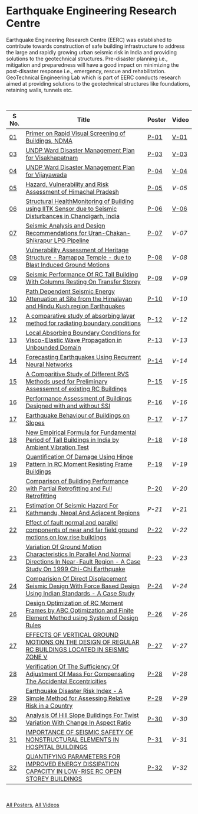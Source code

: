 # Earthquake Engineering Research Centre

Earthquake Engineering Research Centre (EERC) was established to contribute towards construction of safe building infrastructure to address the large and rapidly growing urban seismic risk in India and providing solutions to the geotechnical structures. Pre-disaster planning i.e., mitigation and preparedness will have a good impact on minimizing the post-disaster response i.e., emergency, rescue and rehabilitation. GeoTechnical Engineering Lab which is part of EERC conducts research aimed at providing solutions to the geotechnical structures like foundations, retaining walls, tunnels etc.

<br>

| S No. | Title                                                                                                                                             | Poster | Video  |
| ----- | ------------------------------------------------------------------------------------------------------------------------------------------------- | ------ | ------ |
| [01]  | [Primer on Rapid Visual Screening of Buildings, NDMA][01]                                                                                         | [P-01] | [V-01] |
| [03]  | [UNDP Ward Disaster Management Plan for Visakhapatnam][03]                                                                                        | [P-03] | [V-03] |
| [04]  | [UNDP Ward Disaster Management Plan for Vijayawada][04]                                                                                           | [P-04] | [V-04] |
| [05]  | [Hazard, Vulnerability and Risk Assessment of Himachal Pradesh][05]                                                                               | [P-05] | *V-05* |
| [06]  | [Structural HealthMonitoring of Building using IITK Sensor due to Seismic Disturbances in Chandigarh, India][06]                                  | [P-06] | [V-06] |
| [07]  | [Seismic Analysis and Design Recommendations for Uran-Chakan-Shikrapur LPG Pipeline][07]                                                          | [P-07] | *V-07* |
| [08]  | [Vulnerability Assessment of Heritage Structure - Ramappa Temple - due to Blast Induced Ground Motions][08]                                       | [P-08] | *V-08* |
| [09]  | [Seismic Performance Of RC Tall Building With Columns Resting On Transfer Storey][09]                                                             | [P-09] | *V-09* |
| [10]  | [Path Dependent Seismic Energy Attenuation at Site from the Himalayan and Hindu Kush region Earthquakes][10]                                      | [P-10] | *V-10* |
| [12]  | [A comparative study of absorbing layer method for radiating boundary conditions][12]                                                             | [P-12] | *V-12* |
| [13]  | [Local Absorbing Boundary Conditions for Visco-Elastic Wave Propagation in Unbounded Domain][13]                                                  | [P-13] | *V-13* |
| [14]  | [Forecasting Earthquakes Using Recurrent Neural Networks][14]                                                                                     | [P-14] | *V-14* |
| [15]  | [A Comparitive Study of Different RVS Methods used for Preliminary Assessemnt of existing RC Buildings][15]                                       | [P-15] | *V-15* |
| [16]  | [Performance Assessment of Buildings Designed with and without SSI][16]                                                                           | [P-16] | *V-16* |
| [17]  | [Earthquake Behaviour of Buildings on Slopes][17]                                                                                                 | [P-17] | *V-17* |
| [18]  | [New Empirical Formula for Fundamental Period of Tall Buildings in India by Ambient Vibration Test][18]                                           | [P-18] | *V-18* |
| [19]  | [Quantification Of Damage Using Hinge Pattern In RC Moment Resisting Frame Buildings][19]                                                         | [P-19] | *V-19* |
| [20]  | [Comparison of Building Performance with Partial Retrofitting and Full Retrofitting][20]                                                          | [P-20] | *V-20* |
| [21]  | [Estimation Of Seismic Hazard For Kathmandu, Nepal And Adjacent Regions][21]                                                                      | *P-21* | *V-21* |
| [22]  | [Effect of fault normal and parallel components of near and far field ground motions on low rise buildings][22]                                   | [P-22] | *V-22* |
| [23]  | [Variation Of Ground Motion Characteristics In Parallel And Normal Directions In Near-Fault Region - A Case Study On 1999 Chi-Chi Earthquake][23] | [P-23] | *V-23* |
| [24]  | [Comparision Of Direct Displacement Seismic Design With Force Based Design Using Indian Standards - A Case Study][24]                             | [P-24] | *V-24* |
| [26]  | [Design Optimization of RC Moment Frames by ABC Optimization and Finite Element Method using System of Design Rules][26]                          | [P-26] | *V-26* |
| [27]  | [EFFECTS OF VERTICAL GROUND MOTIONS ON THE DESIGN OF REGULAR RC BUILDINGS LOCATED IN SEISMIC ZONE V][27]                                          | [P-27] | *V-27* |
| [28]  | [Verification Of The Sufficiency Of Adjustment Of Mass For Compensating The Accidental Eccentricities][28]                                        | [P-28] | *V-28* |
| [29]  | [Earthquake Disaster Risk Index - A Simple Method for Assessing Relative Risk in a Country][29]                                                   | [P-29] | *V-29* |
| [30]  | [Analysis Of Hill Slope Buildings For Twist Variation With Change In Aspect Ratio][30]                                                            | [P-30] | *V-30* |
| [31]  | [IMPORTANCE OF SEISMIC SAFETY OF NONSTRUCTURAL ELEMENTS IN HOSPITAL BUILDINGS][31]                                                                | [P-31] | *V-31* |
| [32]  | [QUANTIFYING PARAMETERS FOR IMPROVED ENERGY DISSIPATION CAPACITY IN LOW-RISE RC OPEN STOREY BUILDINGS][32]                                        | [P-32] | *V-32* |

<br>

[All Posters](https://photos.app.goo.gl/nhbA9ZnU1qQmJSuM6),
[All Videos](https://www.youtube.com/playlist?list=PLNEveYilIj1BnCetaReQQ8kyM8ml7zrRT)


[01]: https://github.com/iiithf/rnd-showcase-2021/blob/main/EERC/01.%20Primer%20on%20Rapid%20Visual%20Screening%20of%20Buildings%2C%20NDMA.md
[03]: https://github.com/iiithf/rnd-showcase-2021/blob/main/EERC/03.%20UNDP%20Ward%20Disaster%20Management%20Plan%20for%20Visakhapatnam.md
[04]: https://github.com/iiithf/rnd-showcase-2021/blob/main/EERC/04.%20UNDP%20Ward%20Disaster%20Management%20Plan%20for%20Vijayawada.md
[05]: https://github.com/iiithf/rnd-showcase-2021/blob/main/EERC/05.%20Hazard%2C%20Vulnerability%20and%20Risk%20Assessment%20of%20Himachal%20Pradesh.md
[06]: https://github.com/iiithf/rnd-showcase-2021/blob/main/EERC/06.%20Structural%20HealthMonitoring%20of%20Building%20using%20IITK%20Sensor%20due%20to%20Seismic%20Disturbances%20in%20Chandigarh%2C%20India.md
[07]: https://github.com/iiithf/rnd-showcase-2021/blob/main/EERC/07.%20Seismic%20Analysis%20and%20Design%20Recommendations%20for%20Uran-Chakan-Shikrapur%20LPG%20Pipeline.md
[08]: https://github.com/iiithf/rnd-showcase-2021/blob/main/EERC/08.%20Vulnerability%20Assessment%20of%20Heritage%20Structure%20-%20Ramappa%20Temple%20-%20due%20to%20Blast%20Induced%20Ground%20Motions.md
[09]: https://github.com/iiithf/rnd-showcase-2021/blob/main/EERC/09.%20Seismic%20Performance%20Of%20RC%20Tall%20Building%20With%20Columns%20Resting%20On%20Transfer%20Storey.md
[10]: https://github.com/iiithf/rnd-showcase-2021/blob/main/EERC/10.%20Path%20Dependent%20Seismic%20Energy%20Attenuation%20at%20Site%20from%20the%20Himalayan%20and%20Hindu%20Kush%20region%20Earthquakes.md
[12]: https://github.com/iiithf/rnd-showcase-2021/blob/main/EERC/12.%20A%20comparative%20study%20of%20absorbing%20layer%20method%20for%20radiating%20boundary%20conditions.md
[13]: https://github.com/iiithf/rnd-showcase-2021/blob/main/EERC/13.%20Local%20Absorbing%20Boundary%20Conditions%20for%20Visco-Elastic%20Wave%20Propagation%20in%20Unbounded%20Domain.md
[14]: https://github.com/iiithf/rnd-showcase-2021/blob/main/EERC/14.%20Forecasting%20Earthquakes%20Using%20Recurrent%20Neural%20Networks.md
[15]: https://github.com/iiithf/rnd-showcase-2021/blob/main/EERC/15.%20A%20Comparitive%20Study%20of%20Different%20RVS%20Methods%20used%20for%20Preliminary%20Assessemnt%20of%20existing%20RC%20Buildings.md
[16]: https://github.com/iiithf/rnd-showcase-2021/blob/main/EERC/16.%20Performance%20Assessment%20of%20Buildings%20Designed%20with%20and%20without%20SSI.md
[17]: https://github.com/iiithf/rnd-showcase-2021/blob/main/EERC/17.%20Earthquake%20Behaviour%20of%20Buildings%20on%20Slopes.md
[18]: https://github.com/iiithf/rnd-showcase-2021/blob/main/EERC/18.%20New%20Empirical%20Formula%20for%20Fundamental%20Period%20of%20Tall%20Buildings%20in%20India%20by%20Ambient%20Vibration%20Test.md
[19]: https://github.com/iiithf/rnd-showcase-2021/blob/main/EERC/19.%20Quantification%20Of%20Damage%20Using%20Hinge%20Pattern%20In%20RC%20Moment%20Resisting%20Frame%20Buildings.md
[20]: https://github.com/iiithf/rnd-showcase-2021/blob/main/EERC/20.%20Comparison%20of%20Building%20Performance%20with%20Partial%20Retrofitting%20and%20Full%20Retrofitting.md
[21]: https://github.com/iiithf/rnd-showcase-2021/blob/main/EERC/21.%20Estimation%20Of%20Seismic%20Hazard%20For%20Kathmandu%2C%20Nepal%20And%20Adjacent%20Regions.md
[22]: https://github.com/iiithf/rnd-showcase-2021/blob/main/EERC/22.%20Effect%20of%20fault%20normal%20and%20parallel%20components%20of%20near%20and%20far%20field%20ground%20motions%20on%20low%20rise%20buildings.md
[23]: https://github.com/iiithf/rnd-showcase-2021/blob/main/EERC/23.%20Variation%20Of%20Ground%20Motion%20Characteristics%20In%20Parallel%20And%20Normal%20Directions%20In%20Near-Fault%20Region%20-%20A%20Case%20Study%20On%201999%20Chi-Chi%20Earthquake.md
[24]: https://github.com/iiithf/rnd-showcase-2021/blob/main/EERC/24.%20Comparision%20Of%20Direct%20Displacement%20Seismic%20Design%20With%20Force%20Based%20Design%20Using%20Indian%20Standards%20-%20A%20Case%20Study.md
[26]: https://github.com/iiithf/rnd-showcase-2021/blob/main/EERC/26.%20Design%20Optimization%20of%20RC%20Moment%20Frames%20by%20ABC%20Optimization%20and%20Finite%20Element%20Method%20using%20System%20of%20Design%20Rules.md
[27]: https://github.com/iiithf/rnd-showcase-2021/blob/main/EERC/27.%20EFFECTS%20OF%20VERTICAL%20GROUND%20MOTIONS%20ON%20THE%20DESIGN%20OF%20REGULAR%20RC%20BUILDINGS%20LOCATED%20IN%20SEISMIC%20ZONE%20V.md
[28]: https://github.com/iiithf/rnd-showcase-2021/blob/main/EERC/28.%20Verification%20Of%20The%20Sufficiency%20Of%20Adjustment%20Of%20Mass%20For%20Compensating%20The%20Accidental%20Eccentricities.md
[29]: https://github.com/iiithf/rnd-showcase-2021/blob/main/EERC/29.%20Earthquake%20Disaster%20Risk%20Index%20-%20A%20Simple%20Method%20for%20Assessing%20Relative%20Risk%20in%20a%20Country.md
[30]: https://github.com/iiithf/rnd-showcase-2021/blob/main/EERC/30.%20Analysis%20Of%20Hill%20Slope%20Buildings%20For%20Twist%20Variation%20With%20Change%20In%20Aspect%20Ratio.md
[31]: https://github.com/iiithf/rnd-showcase-2021/blob/main/EERC/31.%20IMPORTANCE%20OF%20SEISMIC%20SAFETY%20OF%20NONSTRUCTURAL%20ELEMENTS%20IN%20HOSPITAL%20BUILDINGS.md
[32]: https://github.com/iiithf/rnd-showcase-2021/blob/main/EERC/32.%20QUANTIFYING%20PARAMETERS%20FOR%20IMPROVED%20ENERGY%20DISSIPATION%20CAPACITY%20IN%20LOW-RISE%20RC%20OPEN%20STOREY%20BUILDINGS.md

[P-01]: 01.%20Primer%20on%20Rapid%20Visual%20Screening%20of%20Buildings%2C%20NDMA.pdf
[P-03]: 03.%20UNDP%20Ward%20Disaster%20Management%20Plan%20for%20Visakhapatnam.pdf
[P-04]: 04.%20UNDP%20Ward%20Disaster%20Management%20Plan%20for%20Vijayawada.pdf
[P-05]: 05.%20Hazard%2C%20Vulnerability%20and%20Risk%20Assessment%20of%20Himachal%20Pradesh.pdf
[P-06]: 06.%20Structural%20HealthMonitoring%20of%20Building%20using%20IITK%20Sensor%20due%20to%20Seismic%20Disturbances%20in%20Chandigarh%2C%20India.pdf
[P-07]: 07.%20Seismic%20Analysis%20and%20Design%20Recommendations%20for%20Uran-Chakan-Shikrapur%20LPG%20Pipeline.pdf
[P-08]: 08.%20Vulnerability%20Assessment%20of%20Heritage%20Structure%20-%20Ramappa%20Temple%20-%20due%20to%20Blast%20Induced%20Ground%20Motions.pdf
[P-09]: 09.%20Seismic%20Performance%20Of%20RC%20Tall%20Building%20With%20Columns%20Resting%20On%20Transfer%20Storey.pdf
[P-10]: 10.%20Path%20Dependent%20Seismic%20Energy%20Attenuation%20at%20Site%20from%20the%20Himalayan%20and%20Hindu%20Kush%20region%20Earthquakes.pdf
[P-12]: 12.%20A%20comparative%20study%20of%20absorbing%20layer%20method%20for%20radiating%20boundary%20conditions.pdf
[P-13]: 13.%20Local%20Absorbing%20Boundary%20Conditions%20for%20Visco-Elastic%20Wave%20Propagation%20in%20Unbounded%20Domain.pdf
[P-14]: 14.%20Forecasting%20Earthquakes%20Using%20Recurrent%20Neural%20Networks.pdf
[P-15]: 15.%20A%20Comparitive%20Study%20of%20Different%20RVS%20Methods%20used%20for%20Preliminary%20Assessemnt%20of%20existing%20RC%20Buildings.pdf
[P-16]: 16.%20Performance%20Assessment%20of%20Buildings%20Designed%20with%20and%20without%20SSI.pdf
[P-17]: 17.%20Earthquake%20Behaviour%20of%20Buildings%20on%20Slopes.pdf
[P-18]: 18.%20New%20Empirical%20Formula%20for%20Fundamental%20Period%20of%20Tall%20Buildings%20in%20India%20by%20Ambient%20Vibration%20Test.pdf
[P-19]: 19.%20Quantification%20Of%20Damage%20Using%20Hinge%20Pattern%20In%20RC%20Moment%20Resisting%20Frame%20Buildings.pdf
[P-20]: 20.%20Comparison%20of%20Building%20Performance%20with%20Partial%20Retrofitting%20and%20Full%20Retrofitting.pdf
[P-22]: 22.%20Effect%20of%20fault%20normal%20and%20parallel%20components%20of%20near%20and%20far%20field%20ground%20motions%20on%20low%20rise%20buildings.pdf
[P-23]: 23.%20Variation%20Of%20Ground%20Motion%20Characteristics%20In%20Parallel%20And%20Normal%20Directions%20In%20Near-Fault%20Region%20-%20A%20Case%20Study%20On%201999%20Chi-Chi%20Earthquake.pdf
[P-24]: 24.%20Comparision%20Of%20Direct%20Displacement%20Seismic%20Design%20With%20Force%20Based%20Design%20Using%20Indian%20Standards%20-%20A%20Case%20Study.pdf
[P-26]: 26.%20Design%20Optimization%20of%20RC%20Moment%20Frames%20by%20ABC%20Optimization%20and%20Finite%20Element%20Method%20using%20System%20of%20Design%20Rules.pdf
[P-27]: 27.%20EFFECTS%20OF%20VERTICAL%20GROUND%20MOTIONS%20ON%20THE%20DESIGN%20OF%20REGULAR%20RC%20BUILDINGS%20LOCATED%20IN%20SEISMIC%20ZONE%20V.pdf
[P-28]: 28.%20Verification%20Of%20The%20Sufficiency%20Of%20Adjustment%20Of%20Mass%20For%20Compensating%20The%20Accidental%20Eccentricities.pdf
[P-29]: 29.%20Earthquake%20Disaster%20Risk%20Index%20-%20A%20Simple%20Method%20for%20Assessing%20Relative%20Risk%20in%20a%20Country.pdf
[P-30]: 30.%20Analysis%20Of%20Hill%20Slope%20Buildings%20For%20Twist%20Variation%20With%20Change%20In%20Aspect%20Ratio.pdf
[P-31]: 31.%20IMPORTANCE%20OF%20SEISMIC%20SAFETY%20OF%20NONSTRUCTURAL%20ELEMENTS%20IN%20HOSPITAL%20BUILDINGS.pdf
[P-32]: 32.%20QUANTIFYING%20PARAMETERS%20FOR%20IMPROVED%20ENERGY%20DISSIPATION%20CAPACITY%20IN%20LOW-RISE%20RC%20OPEN%20STOREY%20BUILDINGS.pdf

[V-01]: https://youtu.be/GSiUVxh4mz8
[V-03]: https://youtu.be/kjkmCLLMgdM
[V-04]: https://youtu.be/t12ump8LiQ0
[V-06]: https://youtu.be/FflVtkfQsk0
